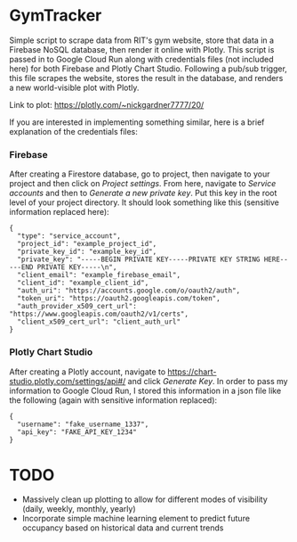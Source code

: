 # GymTracker

Simple script to scrape data from RIT's gym website, store that data in a Firebase NoSQL database, then render it online with Plotly. This script is passed in to Google Cloud Run along with credentials files (not included here) for both Firebase and Plotly Chart Studio. Following a pub/sub trigger, this file scrapes the website, stores the result in the database, and renders a new world-visible plot with Plotly. 

Link to plot: https://plotly.com/~nickgardner7777/20/

If you are interested in implementing something similar, here is a brief explanation of the credentials files:
### Firebase
After creating a Firestore database, go to project, then navigate to your project and then click on *Project settings*. From here, navigate to *Service accounts* and then to *Generate a new private key*. Put this key in the root level of your project directory. It should look something like this (sensitive information replaced here):
```
{
  "type": "service_account",
  "project_id": "example_project_id",
  "private_key_id": "example_key_id",
  "private_key": "-----BEGIN PRIVATE KEY-----PRIVATE KEY STRING HERE-----END PRIVATE KEY-----\n",
  "client_email": "example_firebase_email",
  "client_id": "example_client_id",
  "auth_uri": "https://accounts.google.com/o/oauth2/auth",
  "token_uri": "https://oauth2.googleapis.com/token",
  "auth_provider_x509_cert_url": "https://www.googleapis.com/oauth2/v1/certs",
  "client_x509_cert_url": "client_auth_url"
}
```
### Plotly Chart Studio
After creating a Plotly account, navigate to https://chart-studio.plotly.com/settings/api#/ and click *Generate Key*. In order to pass my information to Google Cloud Run, I stored this information in a json file like the following (again with sensitive information replaced):
```
{
  "username": "fake_username_1337",
  "api_key": "FAKE_API_KEY_1234"
}
```

# TODO

- Massively clean up plotting to allow for different modes of visibility (daily, weekly, monthly, yearly)
- Incorporate simple machine learning element to predict future occupancy based on historical data and current trends
